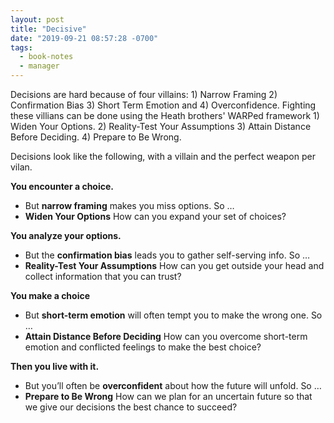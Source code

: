 ```yaml
---
layout: post
title: "Decisive"
date: "2019-09-21 08:57:28 -0700"
tags:
  - book-notes
  - manager
---
```


Decisions are hard because of four villains: 1) Narrow Framing 2) Confirmation Bias 3) Short Term Emotion and 4) Overconfidence. Fighting these villians can be done using the Heath brothers' WARPed framework 1) Widen Your Options. 2) Reality-Test Your Assumptions 3) Attain Distance Before Deciding. 4) Prepare to Be Wrong.

Decisions look like the following, with a villain and the perfect weapon per vilan.

**You encounter a choice.**

* But **narrow framing** makes you miss options. So …
* **Widen Your Options** How can you expand your set of choices?

**You analyze your options.**

* But the **confirmation bias** leads you to gather self-serving info. So …
* **Reality-Test Your Assumptions** How can you get outside your head and collect information that you can trust?

**You make a choice**

* But **short-term emotion** will often tempt you to make the wrong one. So …
* **Attain Distance Before Deciding**  How can you overcome short-term emotion and conflicted feelings to make the best choice?

**Then you live with it.**

* But you’ll often be **overconfident**  about how the future will unfold. So …
* **Prepare to Be Wrong** How can we plan for an uncertain future so that we give our decisions the best chance to succeed?

